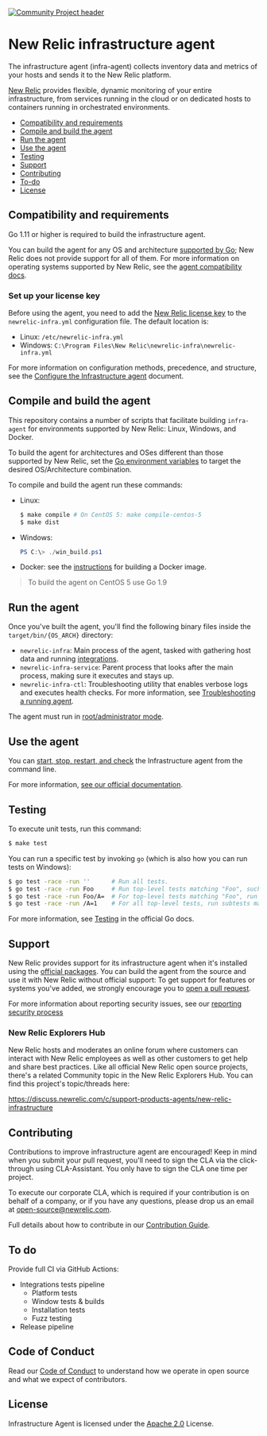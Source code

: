 [![Community Project header](https://github.com/newrelic/open-source-office/raw/master/examples/categories/images/Community_Project.png)](https://github.com/newrelic/open-source-office/blob/master/examples/categories/index.md#community-project)

# New Relic infrastructure agent

The infrastructure agent (infra-agent) collects inventory data and metrics of your hosts and sends it to the New Relic platform. 

[New Relic](https://docs.newrelic.com/docs/infrastructure/new-relic-infrastructure/get-started/introduction-new-relic-infrastructure) provides flexible,
dynamic monitoring of your entire infrastructure,
from services running in the cloud or on dedicated hosts to containers running in orchestrated environments.

* [Compatibility and requirements](#compatibility-and-requirements)
* [Compile and build the agent](#compile-and-build-the-agent)
* [Run the agent](#run-the-agent)
* [Use the agent](#use-the-agent)
* [Testing](#testing)
* [Support](#support)
* [Contributing](#contributing)
* [To-do](#to-do)
* [License](#license)

## Compatibility and requirements

Go 1.11 or higher is required to build the infrastructure agent.

You can build the agent for any OS and architecture [supported by Go](https://golang.org/doc/install#requirements);
New Relic does not provide support for all of them.
For more information on operating systems supported by New Relic, see the [agent compatibility docs](https://docs.newrelic.com/docs/infrastructure/new-relic-infrastructure/getting-started/compatibility-requirements-new-relic-infrastructure).

### Set up your license key

Before using the agent, you need to add the [New Relic license key](https://docs.newrelic.com/docs/accounts/install-new-relic/account-setup/license-key) to the `newrelic-infra.yml` configuration file.
The default location is:

* Linux: `/etc/newrelic-infra.yml`
* Windows: `C:\Program Files\New Relic\newrelic-infra\newrelic-infra.yml`

For more information on configuration methods, precedence, and structure, see the [Configure the Infrastructure agent](https://docs.newrelic.com/docs/infrastructure/install-configure-infrastructure/configuration/configure-infrastructure-agent) document.

## Compile and build the agent

This repository contains a number of scripts that facilitate building `infra-agent` for environments supported by New Relic: Linux, Windows, and Docker. 

To build the agent for architectures and OSes different than those supported by New Relic, set the [Go environment variables](https://golang.org/cmd/go/#hdr-Environment_variables) to target the desired OS/Architecture combination.

To compile and build the agent run these commands:

* Linux: 

  ```bash
  $ make compile # On CentOS 5: make compile-centos-5
  $ make dist
  ```
* Windows:
  ```powershell
  PS C:\> ./win_build.ps1
  ```
* Docker: see the [instructions](/build/container/README.md) for building a Docker image.

> To build the agent on CentOS 5 use Go 1.9

## Run the agent

Once you've built the agent, you'll find the following binary files inside the `target/bin/{OS_ARCH}` directory:
- `newrelic-infra`: Main process of the agent, tasked with gathering host data and running [integrations](https://docs.newrelic.com/docs/integrations/host-integrations/host-integrations-list).
- `newrelic-infra-service`: Parent process that looks after the main process, making sure it executes and stays up.
- `newrelic-infra-ctl`: Troubleshooting utility that enables verbose logs and executes health checks. For more information, see [Troubleshooting a running agent](https://docs.newrelic.com/docs/infrastructure/install-configure-manage-infrastructure/manage-your-agent/troubleshoot-running-agent).

The agent must run in [root/administrator mode](https://docs.newrelic.com/docs/infrastructure/install-configure-infrastructure/linux-installation/linux-agent-running-modes).


## Use the agent

You can [start, stop, restart, and check](https://docs.newrelic.com/docs/infrastructure/new-relic-infrastructure/configuration/start-stop-restart-check-infrastructure-agent-status) the Infrastructure agent from the command line. 

For more information, [see our official documentation](https://docs.newrelic.com/docs/infrastructure/install-configure-manage-infrastructure).

## Testing

To execute unit tests, run this command:

```bash
$ make test
```

You can run a specific test by invoking `go` (which is also how you can run tests on Windows):
```bash
$ go test -race -run ''      # Run all tests.
$ go test -race -run Foo     # Run top-level tests matching "Foo", such as "TestFooBar".
$ go test -race -run Foo/A=  # For top-level tests matching "Foo", run subtests matching "A=".
$ go test -race -run /A=1    # For all top-level tests, run subtests matching "A=1".
```

For more information, see [Testing](https://golang.org/pkg/testing/) in the official Go docs.

## Support

New Relic provides support for its infrastructure agent when it's installed using the [official packages](https://docs.newrelic.com/docs/infrastructure/install-configure-manage-infrastructure).
You can build the agent from the source and use it with New Relic without official support:
To get support for features or systems you've added, we strongly encourage you to [open a pull request](CONTRIBUTING.md).

For more information about reporting security issues, see our [reporting security process](https://docs.newrelic.com/docs/security/new-relic-security/data-privacy/reporting-security-vulnerabilities)

### New Relic Explorers Hub

New Relic hosts and moderates an online forum where customers can interact with New Relic employees as well as other customers to get help and share best practices.
Like all official New Relic open source projects, there's a related Community topic in the New Relic Explorers Hub.
You can find this project's topic/threads here:

https://discuss.newrelic.com/c/support-products-agents/new-relic-infrastructure

## Contributing

Contributions to improve infrastructure agent are encouraged!
Keep in mind when you submit your pull request, you'll need to sign the CLA via the click-through using CLA-Assistant.
You only have to sign the CLA one time per project.

To execute our corporate CLA, which is required if your contribution is on behalf of a company, or if you have any questions, please drop us an email at open-source@newrelic.com.

Full details about how to contribute in our [Contribution Guide](./CONTRIBUTING.md).

## To do

Provide full CI via GitHub Actions:
- Integrations tests pipeline
  * Platform tests
  * Window tests & builds
  * Installation tests
  * Fuzz testing
- Release pipeline

## Code of Conduct

Read our [Code of Conduct](./CODE_OF_CONDUCT.md) to understand how we operate in open source and what we expect of contributors.
  
## License

Infrastructure Agent is licensed under the [Apache 2.0](http://apache.org/licenses/LICENSE-2.0.txt) License.
